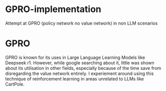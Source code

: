 # GPRO-implementation
Attempt at GPRO (policy network no value network) in non LLM scenarios

# GPRO
GPRO is known for its uses in Large Language Learning Models like Deepseek r1. However, while google searching about it, little was shown about its utilisation in other fields, especially because of the time save from disregarding the value network entirely. I experiement around using this technique of reinforcement learning in areas unrelated to LLMs like CartPole.
